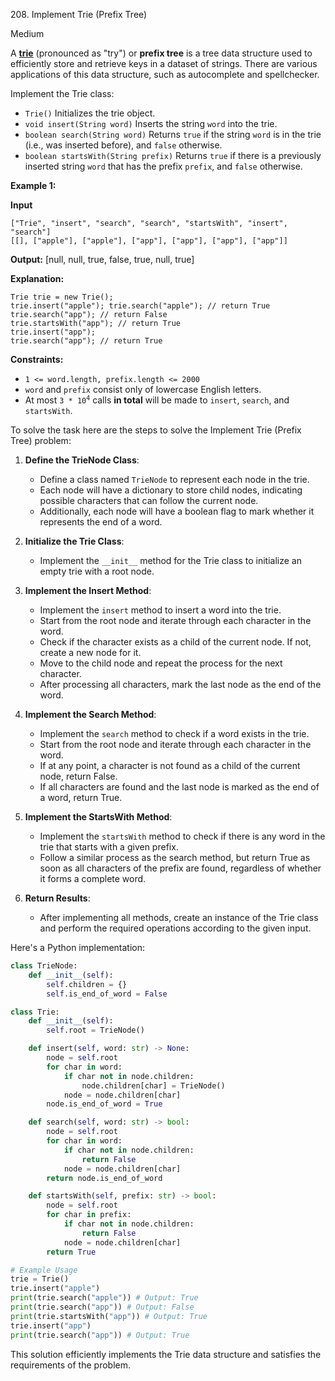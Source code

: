 208\. Implement Trie (Prefix Tree)

Medium

A [**trie**](https://en.wikipedia.org/wiki/Trie) (pronounced as "try") or **prefix tree** is a tree data structure used to efficiently store and retrieve keys in a dataset of strings. There are various applications of this data structure, such as autocomplete and spellchecker.

Implement the Trie class:

*   `Trie()` Initializes the trie object.
*   `void insert(String word)` Inserts the string `word` into the trie.
*   `boolean search(String word)` Returns `true` if the string `word` is in the trie (i.e., was inserted before), and `false` otherwise.
*   `boolean startsWith(String prefix)` Returns `true` if there is a previously inserted string `word` that has the prefix `prefix`, and `false` otherwise.

**Example 1:**

**Input**

    ["Trie", "insert", "search", "search", "startsWith", "insert", "search"]
    [[], ["apple"], ["apple"], ["app"], ["app"], ["app"], ["app"]]

**Output:** [null, null, true, false, true, null, true]

**Explanation:**

    Trie trie = new Trie();
    trie.insert("apple"); trie.search("apple"); // return True
    trie.search("app"); // return False
    trie.startsWith("app"); // return True
    trie.insert("app");
    trie.search("app"); // return True 

**Constraints:**

*   `1 <= word.length, prefix.length <= 2000`
*   `word` and `prefix` consist only of lowercase English letters.
*   At most <code>3 * 10<sup>4</sup></code> calls **in total** will be made to `insert`, `search`, and `startsWith`.

To solve the task here are the steps to solve the Implement Trie (Prefix Tree) problem:

1. **Define the TrieNode Class**:
   - Define a class named `TrieNode` to represent each node in the trie.
   - Each node will have a dictionary to store child nodes, indicating possible characters that can follow the current node.
   - Additionally, each node will have a boolean flag to mark whether it represents the end of a word.

2. **Initialize the Trie Class**:
   - Implement the `__init__` method for the Trie class to initialize an empty trie with a root node.

3. **Implement the Insert Method**:
   - Implement the `insert` method to insert a word into the trie.
   - Start from the root node and iterate through each character in the word.
   - Check if the character exists as a child of the current node. If not, create a new node for it.
   - Move to the child node and repeat the process for the next character.
   - After processing all characters, mark the last node as the end of the word.

4. **Implement the Search Method**:
   - Implement the `search` method to check if a word exists in the trie.
   - Start from the root node and iterate through each character in the word.
   - If at any point, a character is not found as a child of the current node, return False.
   - If all characters are found and the last node is marked as the end of a word, return True.

5. **Implement the StartsWith Method**:
   - Implement the `startsWith` method to check if there is any word in the trie that starts with a given prefix.
   - Follow a similar process as the search method, but return True as soon as all characters of the prefix are found, regardless of whether it forms a complete word.

6. **Return Results**:
   - After implementing all methods, create an instance of the Trie class and perform the required operations according to the given input.

Here's a Python implementation:

```python
class TrieNode:
    def __init__(self):
        self.children = {}
        self.is_end_of_word = False

class Trie:
    def __init__(self):
        self.root = TrieNode()

    def insert(self, word: str) -> None:
        node = self.root
        for char in word:
            if char not in node.children:
                node.children[char] = TrieNode()
            node = node.children[char]
        node.is_end_of_word = True

    def search(self, word: str) -> bool:
        node = self.root
        for char in word:
            if char not in node.children:
                return False
            node = node.children[char]
        return node.is_end_of_word

    def startsWith(self, prefix: str) -> bool:
        node = self.root
        for char in prefix:
            if char not in node.children:
                return False
            node = node.children[char]
        return True

# Example Usage
trie = Trie()
trie.insert("apple")
print(trie.search("apple")) # Output: True
print(trie.search("app")) # Output: False
print(trie.startsWith("app")) # Output: True
trie.insert("app")
print(trie.search("app")) # Output: True
``` 

This solution efficiently implements the Trie data structure and satisfies the requirements of the problem.
